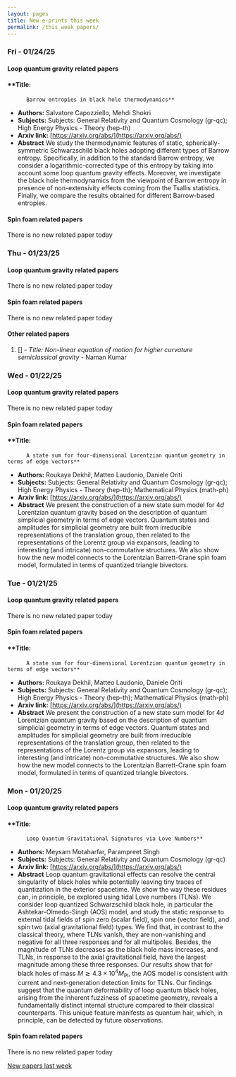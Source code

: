 ```yaml
---
layout: pages
title: New e-prints this week
permalink: /this_week_papers/
---
```




### Fri - 01/24/25

#### Loop quantum gravity related papers

#### **Title:
          Barrow entropies in black hole thermodynamics**
 - **Authors:** Salvatore Capozziello, Mehdi Shokri
 - **Subjects:** Subjects:
General Relativity and Quantum Cosmology (gr-qc); High Energy Physics - Theory (hep-th)
 - **Arxiv link:** [https://arxiv.org/abs/](https://arxiv.org/abs/)
 - **Abstract**
 We study the thermodynamic features of static, spherically-symmetric Schwarzschild black holes adopting different types of Barrow entropy. Specifically, in addition to the standard Barrow entropy, we consider a logarithmic-corrected type of this entropy by taking into account some loop quantum gravity effects. Moreover, we investigate the black hole thermodynamics from the viewpoint of Barrow entropy in presence of non-extensivity effects coming from the Tsallis statistics. Finally, we compare the results obtained for different Barrow-based entropies. 

#### Spin foam related papers

There is no new related paper today 

### Thu - 01/23/25

#### Loop quantum gravity related papers

There is no new related paper today 

#### Spin foam related papers

There is no new related paper today 



#### Other related papers

1. [[]](https://arxiv.org/abs/) - *Title:
          Non-linear equation of motion for higher curvature semiclassical gravity* - Naman Kumar



### Wed - 01/22/25

#### Loop quantum gravity related papers

There is no new related paper today 

#### Spin foam related papers

#### **Title:
          A state sum for four-dimensional Lorentzian quantum geometry in terms of edge vectors**
 - **Authors:** Roukaya Dekhil, Matteo Laudonio, Daniele Oriti
 - **Subjects:** Subjects:
General Relativity and Quantum Cosmology (gr-qc); High Energy Physics - Theory (hep-th); Mathematical Physics (math-ph)
 - **Arxiv link:** [https://arxiv.org/abs/](https://arxiv.org/abs/)
 - **Abstract**
 We present the construction of a new state sum model for $4d$ Lorentzian quantum gravity based on the description of quantum simplicial geometry in terms of edge vectors. Quantum states and amplitudes for simplicial geometry are built from irreducible representations of the translation group, then related to the representations of the Lorentz group via expansors, leading to interesting (and intricate) non-commutative structures. We also show how the new model connects to the Lorentzian Barrett-Crane spin foam model, formulated in terms of quantized triangle bivectors. 

### Tue - 01/21/25

#### Loop quantum gravity related papers

There is no new related paper today 

#### Spin foam related papers

#### **Title:
          A state sum for four-dimensional Lorentzian quantum geometry in terms of edge vectors**
 - **Authors:** Roukaya Dekhil, Matteo Laudonio, Daniele Oriti
 - **Subjects:** Subjects:
General Relativity and Quantum Cosmology (gr-qc); High Energy Physics - Theory (hep-th); Mathematical Physics (math-ph)
 - **Arxiv link:** [https://arxiv.org/abs/](https://arxiv.org/abs/)
 - **Abstract**
 We present the construction of a new state sum model for $4d$ Lorentzian quantum gravity based on the description of quantum simplicial geometry in terms of edge vectors. Quantum states and amplitudes for simplicial geometry are built from irreducible representations of the translation group, then related to the representations of the Lorentz group via expansors, leading to interesting (and intricate) non-commutative structures. We also show how the new model connects to the Lorentzian Barrett-Crane spin foam model, formulated in terms of quantized triangle bivectors. 

### Mon - 01/20/25

#### Loop quantum gravity related papers

#### **Title:
          Loop Quantum Gravitational Signatures via Love Numbers**
 - **Authors:** Meysam Motaharfar, Parampreet Singh
 - **Subjects:** Subjects:
General Relativity and Quantum Cosmology (gr-qc)
 - **Arxiv link:** [https://arxiv.org/abs/](https://arxiv.org/abs/)
 - **Abstract**
 Loop quantum gravitational effects can resolve the central singularity of black holes while potentially leaving tiny traces of quantization in the exterior spacetime. We show the way these residues can, in principle, be explored using tidal Love numbers (TLNs). We consider loop quantized Schwarzschild black hole, in particular the Ashtekar-Olmedo-Singh (AOS) model, and study the static response to external tidal fields of spin zero (scalar field), spin one (vector field), and spin two (axial gravitational field) types. We find that, in contrast to the classical theory, where TLNs vanish, they are non-vanishing and negative for all three responses and for all multipoles. Besides, the magnitude of TLNs decreases as the black hole mass increases, and TLNs, in response to the axial gravitational field, have the largest magnitude among these three responses. Our results show that for black holes of mass $M \gtrsim 4.3 \times 10^{4} M_{\textrm{Pl}}$, the AOS model is consistent with current and next-generation detection limits for TLNs. Our findings suggest that the quantum deformability of loop quantum black holes, arising from the inherent fuzziness of spacetime geometry, reveals a fundamentally distinct internal structure compared to their classical counterparts. This unique feature manifests as quantum hair, which, in principle, can be detected by future observations. 

#### Spin foam related papers

There is no new related paper today 




[New papers last week]({{site.url}}/archived/weekly/pre-prints/2025/01/20/archived_weekly_papers.html)